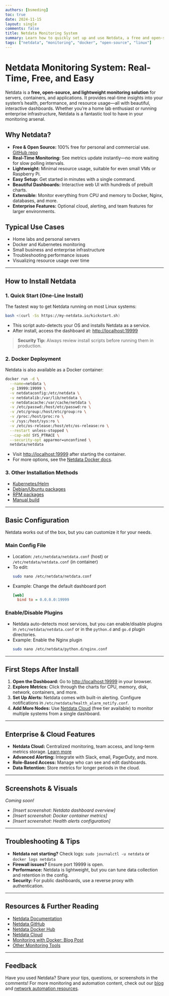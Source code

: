 ```yaml
---
authors: [bsmeding]
toc: true
date: 2024-11-15
layout: single
comments: false
title: Netdata Monitoring System
summary: Learn how to quickly set up and use Netdata, a free and open-source real-time monitoring system for your servers, containers, and applications.
tags: ["netdata", "monitoring", "docker", "open-source", "linux"]
---
```


# Netdata Monitoring System: Real-Time, Free, and Easy

Netdata is a **free, open-source, and lightweight monitoring solution** for servers, containers, and applications. It provides real-time insights into your system’s health, performance, and resource usage—all with beautiful, interactive dashboards. Whether you’re a home lab enthusiast or running enterprise infrastructure, Netdata is a fantastic tool to have in your monitoring arsenal.

<!-- more -->

## Why Netdata?

- **Free & Open Source:** 100% free for personal and commercial use. [GitHub repo](https://github.com/netdata/netdata)
- **Real-Time Monitoring:** See metrics update instantly—no more waiting for slow polling intervals.
- **Lightweight:** Minimal resource usage, suitable for even small VMs or Raspberry Pi.
- **Easy Setup:** Get started in minutes with a single command.
- **Beautiful Dashboards:** Interactive web UI with hundreds of prebuilt charts.
- **Extensible:** Monitor everything from CPU and memory to Docker, Nginx, databases, and more.
- **Enterprise Features:** Optional cloud, alerting, and team features for larger environments.

## Typical Use Cases

- Home labs and personal servers
- Docker and Kubernetes monitoring
- Small business and enterprise infrastructure
- Troubleshooting performance issues
- Visualizing resource usage over time

---

## How to Install Netdata

### 1. Quick Start (One-Line Install)

The fastest way to get Netdata running on most Linux systems:

```bash
bash <(curl -Ss https://my-netdata.io/kickstart.sh)
```

- This script auto-detects your OS and installs Netdata as a service.
- After install, access the dashboard at: [http://localhost:19999](http://localhost:19999)

> **Security Tip:** Always review install scripts before running them in production.

### 2. Docker Deployment

Netdata is also available as a Docker container:

```bash
docker run -d \
  --name=netdata \
  -p 19999:19999 \
  -v netdataconfig:/etc/netdata \
  -v netdatalib:/var/lib/netdata \
  -v netdatacache:/var/cache/netdata \
  -v /etc/passwd:/host/etc/passwd:ro \
  -v /etc/group:/host/etc/group:ro \
  -v /proc:/host/proc:ro \
  -v /sys:/host/sys:ro \
  -v /etc/os-release:/host/etc/os-release:ro \
  --restart unless-stopped \
  --cap-add SYS_PTRACE \
  --security-opt apparmor=unconfined \
  netdata/netdata
```

- Visit [http://localhost:19999](http://localhost:19999) after starting the container.
- For more options, see the [Netdata Docker docs](https://learn.netdata.cloud/docs/agent/packaging/docker/).

### 3. Other Installation Methods

- [Kubernetes/Helm](https://learn.netdata.cloud/docs/agent/packaging/helm/)
- [Debian/Ubuntu packages](https://learn.netdata.cloud/docs/agent/packaging/apt/)
- [RPM packages](https://learn.netdata.cloud/docs/agent/packaging/yum/)
- [Manual build](https://learn.netdata.cloud/docs/agent/packaging/manual/)

---

## Basic Configuration

Netdata works out of the box, but you can customize it for your needs.

### Main Config File

- Location: `/etc/netdata/netdata.conf` (host) or `/etc/netdata/netdata.conf` (in container)
- To edit:
  ```bash
  sudo nano /etc/netdata/netdata.conf
  ```
- Example: Change the default dashboard port
  ```ini
  [web]
    bind to = 0.0.0.0:19999
  ```

### Enable/Disable Plugins

- Netdata auto-detects most services, but you can enable/disable plugins in `/etc/netdata/netdata.conf` or in the `python.d` and `go.d` plugin directories.
- Example: Enable the Nginx plugin
  ```bash
  sudo nano /etc/netdata/python.d/nginx.conf
  ```

---

## First Steps After Install

1. **Open the Dashboard:** Go to [http://localhost:19999](http://localhost:19999) in your browser.
2. **Explore Metrics:** Click through the charts for CPU, memory, disk, network, containers, and more.
3. **Set Up Alerts:** Netdata comes with built-in alerting. Configure notifications in `/etc/netdata/health_alarm_notify.conf`.
4. **Add More Nodes:** Use [Netdata Cloud](https://app.netdata.cloud/) (free tier available) to monitor multiple systems from a single dashboard.

---

## Enterprise & Cloud Features

- **Netdata Cloud:** Centralized monitoring, team access, and long-term metrics storage. [Learn more](https://www.netdata.cloud/)
- **Advanced Alerting:** Integrate with Slack, email, PagerDuty, and more.
- **Role-Based Access:** Manage who can see and edit dashboards.
- **Data Retention:** Store metrics for longer periods in the cloud.

---

## Screenshots & Visuals

*Coming soon!*

- _[Insert screenshot: Netdata dashboard overview]_ 
- _[Insert screenshot: Docker container metrics]_ 
- _[Insert screenshot: Health alerts configuration]_ 

---

## Troubleshooting & Tips

- **Netdata not starting?** Check logs: `sudo journalctl -u netdata` or `docker logs netdata`
- **Firewall issues?** Ensure port 19999 is open.
- **Performance:** Netdata is lightweight, but you can tune data collection and retention in the config.
- **Security:** For public dashboards, use a reverse proxy with authentication.

---

## Resources & Further Reading

- [Netdata Documentation](https://learn.netdata.cloud/)
- [Netdata GitHub](https://github.com/netdata/netdata)
- [Netdata Docker Hub](https://hub.docker.com/r/netdata/netdata)
- [Netdata Cloud](https://www.netdata.cloud/)
- [Monitoring with Docker: Blog Post](/blog/posts/tools/docker/)
- [Other Monitoring Tools](/blog/posts/tools/)

---

## Feedback

Have you used Netdata? Share your tips, questions, or screenshots in the comments! For more monitoring and automation content, check out our [blog](/blog/index/) and [network automation resources](/index/#what-youll-find-here).
